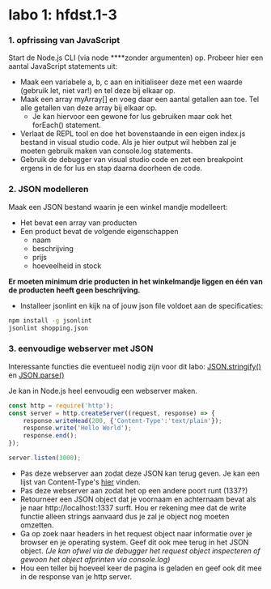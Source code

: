 # labo 1: hfdst.1-3

### 1. opfrissing van JavaScript

Start de Node.js CLI \(via node ****zonder argumenten\) op. Probeer hier een aantal JavaScript statements uit:

* Maak een variabele a, b, c aan en initialiseer deze met een waarde \(gebruik let, niet var!\) en tel deze bij elkaar op.
* Maak een array myArray\[\] en voeg daar een aantal getallen aan toe. Tel alle getallen van deze array bij elkaar op.
  * Je kan hiervoor een gewone for lus gebruiken maar ook het forEach\(\) statement.
* Verlaat de REPL tool en doe het bovenstaande in een eigen index.js bestand in visual studio code. Als je hier output wil hebben zal je moeten gebruik maken van console.log statements.
* Gebruik de debugger van visual studio code en zet een breakpoint ergens in de for lus en stap daarna doorheen de code. 

### **2. JSON modelleren**

Maak een JSON bestand waarin je een winkel mandje modelleert:

* Het bevat een array van producten
* Een product bevat de volgende eigenschappen
  * naam
  * beschrijving
  * prijs
  * hoeveelheid in stock

**Er moeten minimum drie producten in het winkelmandje liggen en één van de producten heeft geen beschrijving.**

* Installeer jsonlint en kijk na of jouw json file voldoet aan de specificaties:

```bash
npm install -g jsonlint
jsonlint shopping.json
```

### 3. eenvoudige webserver met JSON

Interessante functies die eventueel nodig zijn voor dit labo: [JSON.stringify\(\)](https://www.w3schools.com/js/js_json_stringify.asp) en [JSON.parse\(\)](https://developer.mozilla.org/en-US/docs/Web/JavaScript/Reference/Global_Objects/JSON/parse)

Je kan in Node.js heel eenvoudig een webserver maken. 

```javascript
const http = require('http');
const server = http.createServer((request, response) => {
    response.writeHead(200, {'Content-Type':'text/plain'});
    response.write('Hello World');
    response.end();
});

server.listen(3000);
```

* Pas deze webserver aan zodat deze JSON kan terug geven. Je kan een lijst van Content-Type's [hier](https://developer.mozilla.org/en-US/docs/Web/HTTP/Basics_of_HTTP/MIME_types/Complete_list_of_MIME_types) vinden.
* Pas deze webserver aan zodat het op een andere poort runt \(1337?\)
* Retourneer een JSON object dat je voornaam en achternaam bevat als je naar http://localhost:1337 surft. Hou er rekening mee dat de write functie alleen strings aanvaard dus je zal je object nog moeten omzetten.
* Ga op zoek naar headers in het request object naar informatie over je browser en je operating system. Geef dit ook mee terug in het JSON object. _\(Je kan ofwel via de debugger het request object inspecteren of gewoon het object afprinten via console.log\)_
* Hou een teller bij hoeveel keer de pagina is geladen en geef ook dit mee in de response van je http server.



